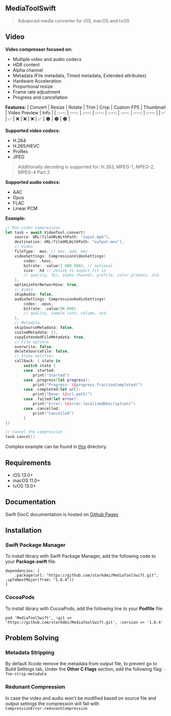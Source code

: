 ## MediaToolSwift
> Advanced media converter for iOS, macOS and tvOS

## Video
__Video compressor focused on:__
- Multiple video and audio codecs
- HDR content
- Alpha channel
- Metadata (File metadata, Timed metadata, Extended attributes)
- Hardware Acceleration
- Proportional resize
- Frame rate adjustment
- Progress and cancellation

__Features:__
| Convert | Resize | Rotate | Trim | Crop | Custom FPS | Thumbnail | Video Preview | Info |
| :---: | :---: | :---: | :---: | :---: | :---: | :---: | :---: |
| ✅ | ✅ | ❌ | ❌ | ❌ | ✅ | 🟠 | 🟠 | 🟠 |

__Supported video codecs:__
- H.264
- H.265/HEVC
- ProRes
- JPEG

> Additionally decoding is supported for: H.263, MPEG-1, MPEG-2, MPEG-4 Part 2

__Supported audio codecs:__
- AAC
- Opus
- FLAC
- Linear PCM

__Example:__
```Swift
// Run video compression
let task = await VideoTool.convert(
    source: URL(fileURLWithPath: "input.mp4"),
    destination: URL(fileURLWithPath: "output.mov"),
    // Video
    fileType: .mov, // mov, mp4, m4v
    videoSettings: CompressionVideoSettings(
        codec: .hevc,
        bitrate: .value(2_000_000), // optional
        size: .hd // CGSize to aspect fit in
        // quality, fps, alpha channel, profile, color primary, atd.
    ),
    optimizeForNetworkUse: true,
    // Audio
    skipAudio: false,
    audioSettings: CompressionAudioSettings(
        codec: .opus,
        bitrate: .value(96_000)
        // quality, sample rate, volume, atd.
    ),
    // Metadata
    skipSourceMetadata: false,
    customMetadata: [],
    copyExtendedFileMetadata: true,
    // File options
    overwrite: false,
    deleteSourceFile: false,
    // State notifier
    callback: { state in
        switch state {
        case .started:
            print("Started")
        case .progress(let progress):
            print("Progress: \(progress.fractionCompleted)")
        case .completed(let url):
            print("Done: \(url.path)")
        case .failed(let error):
            print("Error: \(error.localizedDescription)")
        case .cancelled:
            print("Cancelled")
        }
})

// Cancel the compression
task.cancel()
```
Complex example can be found in [this](./Example/) directory.

## Requirements
* iOS 13.0+
* macOS 11.0+
* tvOS 13.0+

## Documentation
Swift DocC documentation is hosted on [Github Pages](https://starkdmi.github.io/MediaToolSwift/documentation/mediatoolswift)

## Installation
### Swift Package Manager
To install library with Swift Package Manager, add the following code to your __Package.swift__ file:
```
dependencies: [
    .package(url: "https://github.com/starkdmi/MediaToolSwift.git", .upToNextMajor(from: "1.0.4"))
]
```

### CocoaPods
To install library with CocoaPods, add the following line to your __Podfile__ file:
```
pod 'MediaToolSwift', :git => 'https://github.com/starkdmi/MediaToolSwift.git', :version => '1.0.4'
```

## Problem Solving
### Metadata Stripping
By default Xcode remove the metadata from output file, to prevent go to Build Settings tab, Under the __Other C Flags__ section, add the following flag: ```-fno-strip-metadata```

### Redunant Compression
In case the video and audio won't be modified based on source file and output settings the compression will fail with ```CompressionError.redunantCompression```

